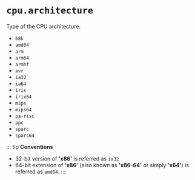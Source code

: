 # `cpu.architecture`

Type of the CPU architecture. 

- `68k`
- `amd64`
- `arm`
- `arm64`
- `armhf`
- `avr`
- `ia32`
- `ia64`
- `irix`
- `irix64`
- `mips`
- `mips64`
- `pa-risc`
- `ppc`
- `sparc`
- `sparc64`

::: tip
**Conventions**

- 32-bit version of **'x86'** is referred as `ia32`
- 64-bit extension of **'x86'** (also known as **'x86-64'** or simply **'x64'**) is referred as `amd64`.
:::